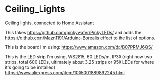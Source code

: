 # Ceiling_Lights
Ceiling lights, connected to Home Assistant

This takes https://github.com/pinkywafer/PinkyLEDs/ and adds the https://github.com/Mazn1191/Arduino-Borealis effect to the list of options.

This is the board I'm using: https://www.amazon.com/dp/B07PRMJ6QS/

This is the LED strip I'm using, WS2815, 60 LEDs/m, IP30 (right now two strips, total 600 LEDs, ultimately about 3.25 strips or 950 LEDs for where it's going to be installed) https://www.aliexpress.com/item/1005001889892245.html
